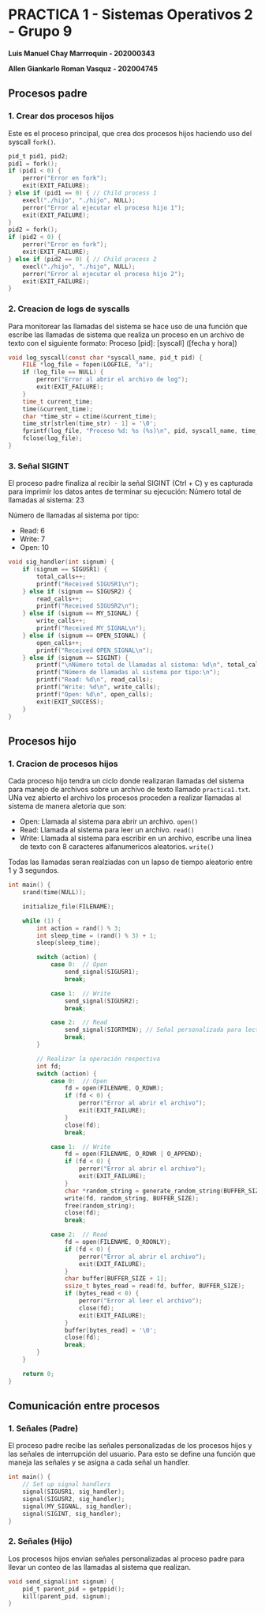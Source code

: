 # PRACTICA 1 - Sistemas Operativos 2 - Grupo 9

**Luis Manuel Chay Marrroquin - 202000343**

**Allen Giankarlo Roman Vasquz - 202004745**

## Procesos padre

### 1. Crear dos procesos hijos

Este es el proceso principal, que crea dos procesos hijos haciendo uso del syscall `fork()`.

```c
pid_t pid1, pid2;
pid1 = fork();
if (pid1 < 0) {
    perror("Error en fork");
    exit(EXIT_FAILURE);
} else if (pid1 == 0) { // Child process 1
    execl("./hijo", "./hijo", NULL);
    perror("Error al ejecutar el proceso hijo 1");
    exit(EXIT_FAILURE);
}
pid2 = fork();
if (pid2 < 0) {
    perror("Error en fork");
    exit(EXIT_FAILURE);
} else if (pid2 == 0) { // Child process 2
    execl("./hijo", "./hijo", NULL);
    perror("Error al ejecutar el proceso hijo 2");
    exit(EXIT_FAILURE);
}
```

### 2. Creacion de logs de syscalls

Para monitorear las llamadas del sistema se hace uso de una función que escribe las llamadas de sistema que realiza un proceso en un archivo de texto con el siguiente formato: Proceso [pid]: [syscall] ([fecha y hora])

```c
void log_syscall(const char *syscall_name, pid_t pid) {
    FILE *log_file = fopen(LOGFILE, "a");
    if (log_file == NULL) {
        perror("Error al abrir el archivo de log");
        exit(EXIT_FAILURE);
    }
    time_t current_time;
    time(&current_time);
    char *time_str = ctime(&current_time);
    time_str[strlen(time_str) - 1] = '\0';
    fprintf(log_file, "Proceso %d: %s (%s)\n", pid, syscall_name, time_str);
    fclose(log_file);
}
```

### 3. Señal SIGINT

El proceso padre finaliza al recibir la señal SIGINT (Ctrl + C) y es capturada para imprimir los datos antes de terminar su ejecución:
Número total de llamadas al sistema: 23

Número de llamadas al sistema por tipo:
- Read: 6
- Write: 7
- Open: 10

```c
void sig_handler(int signum) {
    if (signum == SIGUSR1) {
        total_calls++;
        printf("Received SIGUSR1\n");
    } else if (signum == SIGUSR2) {
        read_calls++;
        printf("Received SIGUSR2\n");
    } else if (signum == MY_SIGNAL) {
        write_calls++;
        printf("Received MY_SIGNAL\n");
    } else if (signum == OPEN_SIGNAL) {
        open_calls++;
        printf("Received OPEN_SIGNAL\n");
    } else if (signum == SIGINT) {
        printf("\nNúmero total de llamadas al sistema: %d\n", total_calls);
        printf("Número de llamadas al sistema por tipo:\n");
        printf("Read: %d\n", read_calls);
        printf("Write: %d\n", write_calls);
        printf("Open: %d\n", open_calls);
        exit(EXIT_SUCCESS);
    }
}
```

## Procesos hijo

### 1. Cracion de procesos hijos
Cada proceso hijo tendra un ciclo donde realizaran llamadas del sistema para manejo de archivos sobre un archivo de texto llamado `practica1.txt`. UNa vez abierto el archivo los procesos proceden a realizar llamadas al sistema de manera aletoria que son:
- Open: Llamada al sistema para abrir un archivo. `open()`
- Read: Llamada al sistema para leer un archivo. `read()`
- Write: Llamada al sistema para escribir en un archivo, escribe una linea de texto con 8 caracteres alfanumericos aleatorios. `write()`

Todas las llamadas seran realziadas con un lapso de tiempo aleatorio entre 1 y 3 segundos.

```c
int main() {
    srand(time(NULL));

    initialize_file(FILENAME);

    while (1) {
        int action = rand() % 3;
        int sleep_time = (rand() % 3) + 1;
        sleep(sleep_time);

        switch (action) {
            case 0:  // Open
                send_signal(SIGUSR1);
                break;

            case 1:  // Write
                send_signal(SIGUSR2);
                break;

            case 2:  // Read
                send_signal(SIGRTMIN); // Señal personalizada para lectura
                break;
        }

        // Realizar la operación respectiva
        int fd;
        switch (action) {
            case 0:  // Open
                fd = open(FILENAME, O_RDWR);
                if (fd < 0) {
                    perror("Error al abrir el archivo");
                    exit(EXIT_FAILURE);
                }
                close(fd);
                break;

            case 1:  // Write
                fd = open(FILENAME, O_RDWR | O_APPEND);
                if (fd < 0) {
                    perror("Error al abrir el archivo");
                    exit(EXIT_FAILURE);
                }
                char *random_string = generate_random_string(BUFFER_SIZE);
                write(fd, random_string, BUFFER_SIZE);
                free(random_string);
                close(fd);
                break;

            case 2:  // Read
                fd = open(FILENAME, O_RDONLY);
                if (fd < 0) {
                    perror("Error al abrir el archivo");
                    exit(EXIT_FAILURE);
                }
                char buffer[BUFFER_SIZE + 1];
                ssize_t bytes_read = read(fd, buffer, BUFFER_SIZE);
                if (bytes_read < 0) {
                    perror("Error al leer el archivo");
                    close(fd);
                    exit(EXIT_FAILURE);
                }
                buffer[bytes_read] = '\0';
                close(fd);
                break;
        }
    }

    return 0;
}
```

## Comunicación entre procesos

### 1. Señales (Padre)
El proceso padre recibe las señales personalizadas de los procesos hijos y las señales de interrupción del usuario. Para esto se define una función que maneja las señales y se asigna a cada señal un handler.

```c
int main() {
    // Set up signal handlers
    signal(SIGUSR1, sig_handler);
    signal(SIGUSR2, sig_handler);
    signal(MY_SIGNAL, sig_handler);
    signal(SIGINT, sig_handler);
}
``` 

### 2. Señales (Hijo)
Los procesos hijos envían señales personalizadas al proceso padre para llevar un conteo de las llamadas al sistema que realizan.

```c
void send_signal(int signum) {
    pid_t parent_pid = getppid();
    kill(parent_pid, signum);
}
```